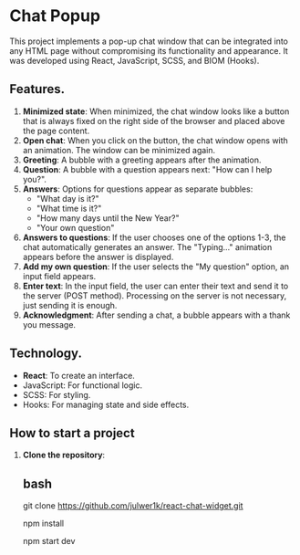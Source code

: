 # Chat Popup

This project implements a pop-up chat window that can be integrated into any HTML page without compromising its functionality and appearance. It was developed using React, JavaScript, SCSS, and BIOM (Hooks).

## Features.

1. **Minimized state**: When minimized, the chat window looks like a button that is always fixed on the right side of the browser and placed above the page content.
2. **Open chat**: When you click on the button, the chat window opens with an animation. The window can be minimized again.
3. **Greeting**: A bubble with a greeting appears after the animation.
4. **Question**: A bubble with a question appears next: "How can I help you?".
5. **Answers**: Options for questions appear as separate bubbles:
   - "What day is it?"
   - "What time is it?"
   - "How many days until the New Year?"
   - "Your own question"
6. **Answers to questions**: If the user chooses one of the options 1-3, the chat automatically generates an answer. The "Typing..." animation appears before the answer is displayed.
7. **Add my own question**: If the user selects the "My question" option, an input field appears.
8. **Enter text**: In the input field, the user can enter their text and send it to the server (POST method). Processing on the server is not necessary, just sending it is enough.
9. **Acknowledgment**: After sending a chat, a bubble appears with a thank you message.

## Technology.
- **React**: To create an interface.
- JavaScript: For functional logic.
- SCSS: For styling.
- Hooks: For managing state and side effects.

## How to start a project
1. **Clone the repository**:

   ## bash
   git clone https://github.com/julwer1k/react-chat-widget.git

   npm install

   npm start dev
   ```
